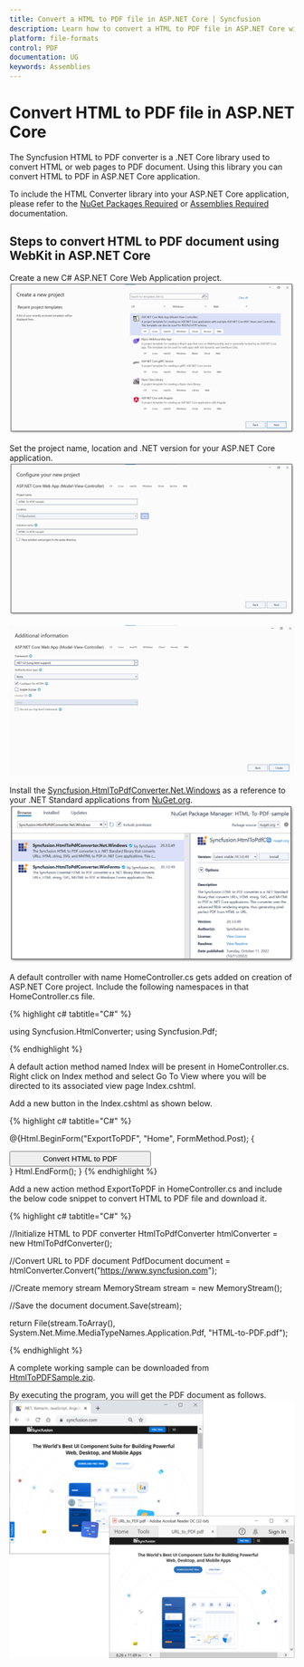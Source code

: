 ```yaml
---
title: Convert a HTML to PDF file in ASP.NET Core | Syncfusion
description: Learn how to convert a HTML to PDF file in ASP.NET Core with easy steps using Syncfusion .NET Core HTML Converter library.
platform: file-formats
control: PDF
documentation: UG
keywords: Assemblies
---
```


# Convert HTML to PDF file in ASP.NET Core

The Syncfusion HTML to PDF converter is a .NET Core library used to convert HTML or web pages to PDF document. Using this library you can convert HTML to PDF in ASP.NET Core application.  

To include the HTML Converter library into your ASP.NET Core application, please refer to the [NuGet Packages Required](https://help.syncfusion.com/file-formats/pdf/converting-html-to-pdf#nuget-packages-required-recommended) or [Assemblies Required](https://help.syncfusion.com/file-formats/pdf/converting-html-to-pdf#assemblies-required) documentation. 

## Steps to convert HTML to PDF document using WebKit in ASP.NET Core

Create a new C# ASP.NET Core Web Application project.
![Convert_HtmlToPdf_net_core1](Asp.Net.Core_images/html-to-pdf-conversion1.png)

Set the project name, location and .NET version for your ASP.NET Core application. 
![Convert_HtmlToPdf_net_core2](Asp.Net.Core_images/html-to-pdf-conversion2.png)

![Convert_HtmlToPdf_net_core3](Asp.Net.Core_images/html-to-pdf-conversion3.png)

Install the [Syncfusion.HtmlToPdfConverter.Net.Windows](https://www.nuget.org/packages/Syncfusion.HtmlToPdfConverter.Net.Windows) as a reference to your .NET Standard applications from [NuGet.org](https://www.nuget.org/).
![Convert_HtmlToPdf_net_core4](Asp.Net.Core_images/html-to-pdf-conversion4.png)

A default controller with name HomeController.cs gets added on creation of ASP.NET Core project. Include the following namespaces in that HomeController.cs file.

{% highlight c# tabtitle="C#" %}

using Syncfusion.HtmlConverter;
using Syncfusion.Pdf;

{% endhighlight %}

A default action method named Index will be present in HomeController.cs. Right click on Index method and select Go To View where you will be directed to its associated view page Index.cshtml.

Add a new button in the Index.cshtml as shown below.

{% highlight c# tabtitle="C#" %}

@{Html.BeginForm("ExportToPDF", "Home", FormMethod.Post);
{
<div>
    <input type="submit" value="Convert HTML to PDF" style="width:250px;height:27px" />
</div>
}
Html.EndForm();
}
{% endhighlight %}

Add a new action method ExportToPDF in HomeController.cs and include the below code snippet to convert HTML to PDF file and download it.

{% highlight c# tabtitle="C#" %}

//Initialize HTML to PDF converter
HtmlToPdfConverter htmlConverter = new HtmlToPdfConverter();

//Convert URL to PDF document
PdfDocument document = htmlConverter.Convert("https://www.syncfusion.com");

//Create memory stream
MemoryStream stream = new MemoryStream();

//Save the document
document.Save(stream);

return File(stream.ToArray(), System.Net.Mime.MediaTypeNames.Application.Pdf, "HTML-to-PDF.pdf");

{% endhighlight %}

A complete working sample can be downloaded from [HtmlToPDFSample.zip](https://www.syncfusion.com/downloads/support/directtrac/general/ze/HTML-To-PDF-sample840126948).

By executing the program, you will get the PDF document as follows.
![Convert_WebKit6](Asp.Net.Core_images/htmltopdfoutput.png)

